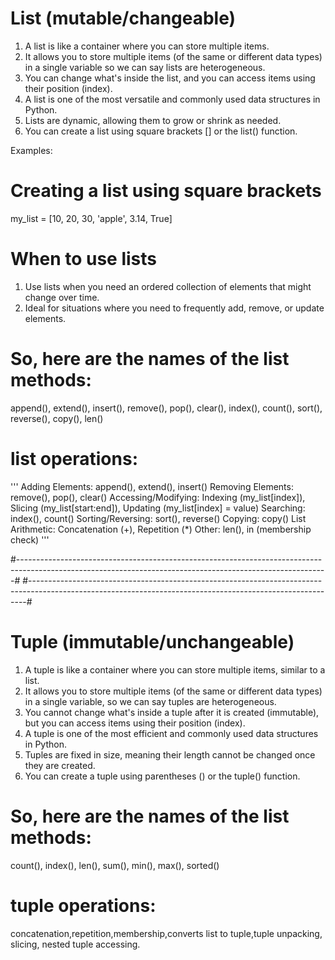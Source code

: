 # List (mutable/changeable)

1. A list is like a container where you can store multiple items. 
2. It allows you to store multiple items (of the same or different data types) in a single variable so we can say lists are heterogeneous.
3. You can change what's inside the list, and you can access items using their position (index).
4. A list is one of the most versatile and commonly used data structures in Python.
5. Lists are dynamic, allowing them to grow or shrink as needed.
6. You can create a list using square brackets [] or the list() function.

Examples:

# Creating a list using square brackets
my_list = [10, 20, 30, 'apple', 3.14, True]

# When to use lists
1. Use lists when you need an ordered collection of elements that might change over time.
2. Ideal for situations where you need to frequently add, remove, or update elements.


# So, here are the names of the list methods:

append(), extend(), insert(), remove(), pop(), clear(), index(), count(),
sort(), reverse(), copy(), len()

# list operations:

'''
Adding Elements: append(), extend(), insert()
Removing Elements: remove(), pop(), clear()
Accessing/Modifying: Indexing (my_list[index]), Slicing (my_list[start:end]), Updating (my_list[index] = value)
Searching: index(), count()
Sorting/Reversing: sort(), reverse()
Copying: copy()
List Arithmetic: Concatenation (+), Repetition (*)
Other: len(), in (membership check)
'''


#-----------------------------------------------------------------------------------------------------------------------------------------------------------#
#-----------------------------------------------------------------------------------------------------------------------------------------------------------#

# Tuple (immutable/unchangeable)

1. A tuple is like a container where you can store multiple items, similar to a list.
2. It allows you to store multiple items (of the same or different data types) in a single variable, so we can say tuples are heterogeneous.
3. You cannot change what's inside a tuple after it is created (immutable), but you can access items using their position (index).
4. A tuple is one of the most efficient and commonly used data structures in Python.
5. Tuples are fixed in size, meaning their length cannot be changed once they are created.
6. You can create a tuple using parentheses () or the tuple() function.

# So, here are the names of the list methods:
count(), index(), len(), sum(), min(), max(), sorted()

# tuple operations: 
concatenation,repetition,membership,converts list to tuple,tuple unpacking, slicing, nested tuple accessing.

